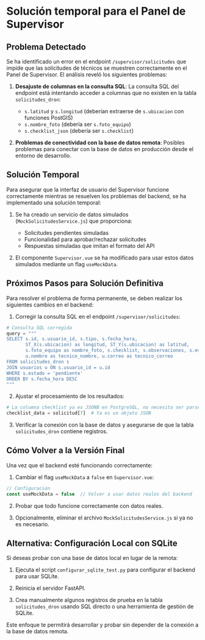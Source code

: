 # Solución temporal para el Panel de Supervisor

## Problema Detectado

Se ha identificado un error en el endpoint `/supervisor/solicitudes` que impide que las solicitudes de técnicos se muestren correctamente en el Panel de Supervisor. El análisis reveló los siguientes problemas:

1. **Desajuste de columnas en la consulta SQL**: La consulta SQL del endpoint está intentando acceder a columnas que no existen en la tabla `solicitudes_dron`:
   - `s.latitud` y `s.longitud` (deberían extraerse de `s.ubicacion` con funciones PostGIS)
   - `s.nombre_foto` (debería ser `s.foto_equipo`)
   - `s.checklist_json` (debería ser `s.checklist`)

2. **Problemas de conectividad con la base de datos remota**: Posibles problemas para conectar con la base de datos en producción desde el entorno de desarrollo.

## Solución Temporal

Para asegurar que la interfaz de usuario del Supervisor funcione correctamente mientras se resuelven los problemas del backend, se ha implementado una solución temporal:

1. Se ha creado un servicio de datos simulados (`MockSolicitudesService.js`) que proporciona:
   - Solicitudes pendientes simuladas
   - Funcionalidad para aprobar/rechazar solicitudes
   - Respuestas simuladas que imitan el formato del API

2. El componente `Supervisor.vue` se ha modificado para usar estos datos simulados mediante un flag `useMockData`.

## Próximos Pasos para Solución Definitiva

Para resolver el problema de forma permanente, se deben realizar los siguientes cambios en el backend:

1. Corregir la consulta SQL en el endpoint `/supervisor/solicitudes`:

```python
# Consulta SQL corregida
query = """
SELECT s.id, s.usuario_id, s.tipo, s.fecha_hora, 
       ST_X(s.ubicacion) as longitud, ST_Y(s.ubicacion) as latitud,
       s.foto_equipo as nombre_foto, s.checklist, s.observaciones, s.estado,
       u.nombre as tecnico_nombre, u.correo as tecnico_correo
FROM solicitudes_dron s
JOIN usuarios u ON s.usuario_id = u.id
WHERE s.estado = 'pendiente'
ORDER BY s.fecha_hora DESC
"""
```

2. Ajustar el procesamiento de los resultados:

```python
# La columna checklist ya es JSONB en PostgreSQL, no necesita ser parseada con json.loads()
checklist_data = solicitud[7]  # Ya es un objeto JSON
```

3. Verificar la conexión con la base de datos y asegurarse de que la tabla `solicitudes_dron` contiene registros.

## Cómo Volver a la Versión Final

Una vez que el backend esté funcionando correctamente:

1. Cambiar el flag `useMockData` a `false` en `Supervisor.vue`:

```javascript
// Configuración
const useMockData = false  // Volver a usar datos reales del backend
```

2. Probar que todo funcione correctamente con datos reales.

3. Opcionalmente, eliminar el archivo `MockSolicitudesService.js` si ya no es necesario.

## Alternativa: Configuración Local con SQLite

Si deseas probar con una base de datos local en lugar de la remota:

1. Ejecuta el script `configurar_sqlite_test.py` para configurar el backend para usar SQLite.

2. Reinicia el servidor FastAPI.

3. Crea manualmente algunos registros de prueba en la tabla `solicitudes_dron` usando SQL directo o una herramienta de gestión de SQLite.

Este enfoque te permitirá desarrollar y probar sin depender de la conexión a la base de datos remota.